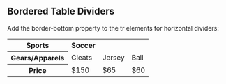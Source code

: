 <!DOCTYPE html>
<html>
<head>
<style>
table {
  border-collapse: collapse;
  width: 100%;
}

tr {
  border-bottom: 4px solid #ddd;
}
</style>
</head>
<body>

<h2>Bordered Table Dividers</h2>
<p>Add the border-bottom property to the tr elements for horizontal dividers:</p>

<table>
  <tr>
    <th>Sports</th>
    <th>Soccer</th>
  </tr>
  <tr>
    <th>Gears/Apparels</th>
    <td>Cleats</td>
    <td>Jersey</td>
    <td>Ball</td>
  </tr>
  <tr>
    <th>Price</th>
    <td>$150</td>
    <td>$65</td>
    <td>$60</td>
  </tr>
</table>

</body>
</html>
